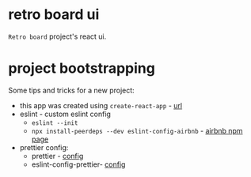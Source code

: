 # retro board ui

`Retro board` project's react ui.


# project bootstrapping

Some tips and tricks for a new project:

  * this app was created using `create-react-app` - [url](https://create-react-app.dev/docs/getting-started)
  * eslint - custom eslint config
    * `eslint --init`
    * `npx install-peerdeps --dev eslint-config-airbnb` - [airbnb npm page](https://www.npmjs.com/package/eslint-config-airbnb)
  * prettier config:
    * prettier - [config](https://prettier.io/docs/en/integrating-with-linters.html)
    * eslint-config-prettier- [config](https://github.com/prettier/eslint-config-prettier)
    